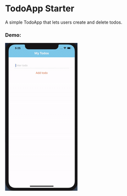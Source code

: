 # TodoApp Starter

A simple TodoApp that lets users create and delete todos.

### Demo:
<img src="https://github.com/rebeccacxy/react-native-curriculum/blob/main/todoApp-starter/Todo-app-video.gif"></img>
